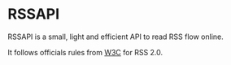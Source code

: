 # RSSAPI
RSSAPI is a small, light and efficient API to read RSS flow online.

It follows officials rules from [W3C](https://validator.w3.org/feed/docs/rss2.html) for RSS 2.0.
